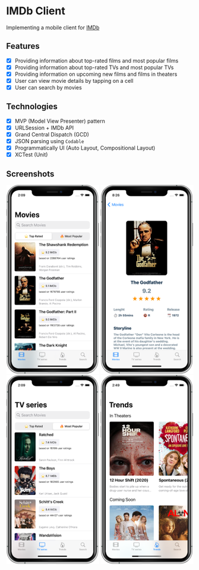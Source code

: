 # IMDb Client
Implementing a mobile client for [IMDb](https://www.imdb.com/)

## Features
- [x] Providing information about top-rated films and most popular films
- [x] Providing information about top-rated TVs and most popular TVs
- [x] Providing information on upcoming new films and films in theaters
- [x] User can view movie details by tapping on a cell
- [x] User can search by movies

## Technologies
- [x] MVP (Model View Presenter) pattern
- [x] URLSession + IMDb API
- [x] Grand Central Dispatch (GCD)
- [x] JSON parsing using `Codable`
- [x] Programmatically UI (Auto Layout, Compositional Layout)
- [x] XCTest (Unit)

## Screenshots
<p align="center">
  <img src = "https://github.com/MalyshevMaksim/IMDbClient/raw/master/screenshots/Movies.png" width="250"/>
  <img src = "https://github.com/MalyshevMaksim/IMDbClient/raw/master/screenshots/DetailMovie.png" width="250"/>
  <img src = "https://github.com/MalyshevMaksim/IMDbClient/raw/master/screenshots/TVs.png" width="250"/>
  <img src = "https://github.com/MalyshevMaksim/IMDbClient/raw/master/screenshots/Trends.png" width="250"/>
</p>
